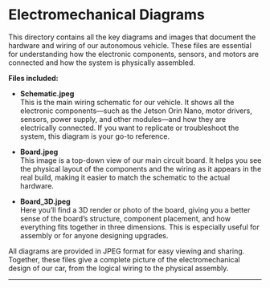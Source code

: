 Electromechanical Diagrams
====

This directory contains all the key diagrams and images that document the hardware and wiring of our autonomous vehicle. These files are essential for understanding how the electronic components, sensors, and motors are connected and how the system is physically assembled.

**Files included:**

- **Schematic.jpeg**  
	This is the main wiring schematic for our vehicle. It shows all the electronic components—such as the Jetson Orin Nano, motor drivers, sensors, power supply, and other modules—and how they are electrically connected. If you want to replicate or troubleshoot the system, this diagram is your go-to reference.

- **Board.jpeg**  
	This image is a top-down view of our main circuit board. It helps you see the physical layout of the components and the wiring as it appears in the real build, making it easier to match the schematic to the actual hardware.

- **Board_3D.jpeg**  
	Here you’ll find a 3D render or photo of the board, giving you a better sense of the board’s structure, component placement, and how everything fits together in three dimensions. This is especially useful for assembly or for anyone designing upgrades.

All diagrams are provided in JPEG format for easy viewing and sharing. Together, these files give a complete picture of the electromechanical design of our car, from the logical wiring to the physical assembly.

---